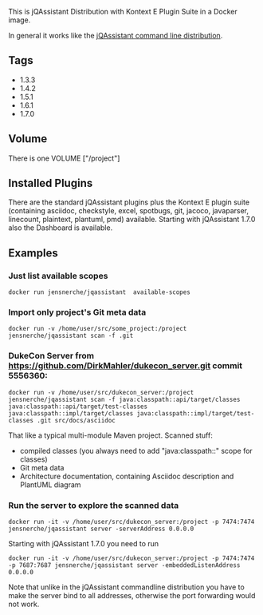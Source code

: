 This is jQAssistant Distribution with Kontext E Plugin Suite in a Docker image.

In general it works like the [jQAssistant command line distribution](http://jqassistant.github.io/jqassistant/doc/1.7.0/#_command_line).

## Tags

* 1.3.3
* 1.4.2
* 1.5.1
* 1.6.1
* 1.7.0

## Volume
There is one VOLUME ["/project"]

## Installed Plugins
There are the standard jQAssistant plugins plus the Kontext E plugin suite (containing asciidoc, checkstyle, excel, spotbugs, git, jacoco, javaparser, linecount, plaintext, plantuml, pmd) available.
Starting with jQAssistant 1.7.0 also the Dashboard is available.

## Examples

### Just list available scopes

	docker run jensnerche/jqassistant  available-scopes

### Import only project's Git meta data

	docker run -v /home/user/src/some_project:/project jensnerche/jqassistant scan -f .git

### DukeCon Server from https://github.com/DirkMahler/dukecon_server.git commit 5556360:

	docker run -v /home/user/src/dukecon_server:/project jensnerche/jqassistant scan -f java:classpath::api/target/classes java:classpath::api/target/test-classes java:classpath::impl/target/classes java:classpath::impl/target/test-classes .git src/docs/asciidoc

That like a typical multi-module Maven project. Scanned stuff:

* compiled classes (you always need to add "java:classpath::" scope for classes)
* Git meta data
* Architecture documentation, containing Asciidoc description and PlantUML diagram


### Run the server to explore the scanned data

	docker run -it -v /home/user/src/dukecon_server:/project -p 7474:7474 jensnerche/jqassistant server -serverAddress 0.0.0.0

Starting with jQAssistant 1.7.0 you need to run

	docker run -it -v /home/user/src/dukecon_server:/project -p 7474:7474 -p 7687:7687 jensnerche/jqassistant server -embeddedListenAddress 0.0.0.0
  

Note that unlike in the jQAssistant commandline distribution you have to make the server bind to all addresses, otherwise the port forwarding would not work.
